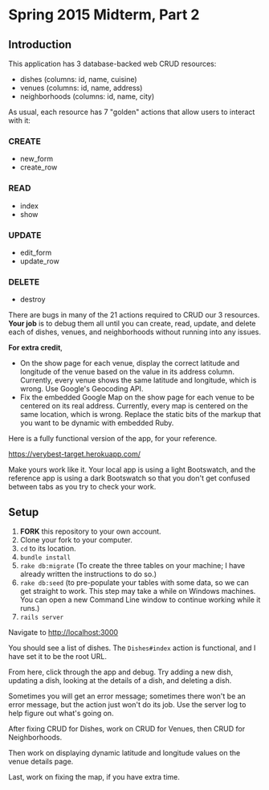 # Spring 2015 Midterm, Part 2

## Introduction

This application has 3 database-backed web CRUD resources:

 - dishes (columns: id, name, cuisine)
 - venues (columns: id, name, address)
 - neighborhoods (columns: id, name, city)

As usual, each resource has 7 "golden" actions that allow users to interact with it:

### CREATE
 - new_form
 - create_row

### READ
 - index
 - show

### UPDATE
 - edit_form
 - update_row

### DELETE
 - destroy

There are bugs in many of the 21 actions required to CRUD our 3 resources. **Your job** is to debug them all until you can create, read, update, and delete each of dishes, venues, and neighborhoods without running into any issues.

**For extra credit**,

 - On the show page for each venue, display the correct latitude and longitude of the venue based on the value in its address column. Currently, every venue shows the same latitude and longitude, which is wrong. Use Google's Geocoding API.
 - Fix the embedded Google Map on the show page for each venue to be centered on its real address. Currently, every map is centered on the same location, which is wrong. Replace the static bits of the markup that you want to be dynamic with embedded Ruby.

Here is a fully functional version of the app, for your reference.

https://verybest-target.herokuapp.com/

Make yours work like it. Your local app is using a light Bootswatch, and the reference app is using a dark Bootswatch so that you don't get confused between tabs as you try to check your work.

## Setup

 1. **FORK** this repository to your own account.
 1. Clone your fork to your computer.
 1. `cd` to its location.
 1. `bundle install`
 1. `rake db:migrate` (To create the three tables on your machine; I have already written the instructions to do so.)
 1. `rake db:seed` (to pre-populate your tables with some data, so we can get straight to work. This step may take a while on Windows machines. You can open a new Command Line window to continue working while it runs.)
 1. `rails server`

Navigate to [http://localhost:3000](http://localhost:3000)

You should see a list of dishes. The `Dishes#index` action is functional, and I have set it to be the root URL.

From here, click through the app and debug. Try adding a new dish, updating a dish, looking at the details of a dish, and deleting a dish.

Sometimes you will get an error message; sometimes there won't be an error message, but the action just won't do its job. Use the server log to help figure out what's going on.

After fixing CRUD for Dishes, work on CRUD for Venues, then CRUD for Neighborhoods.

Then work on displaying dynamic latitude and longitude values on the venue details page.

Last, work on fixing the map, if you have extra time.
